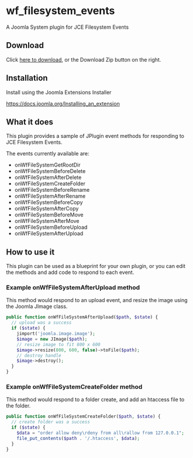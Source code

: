 # wf_filesystem_events
A Joomla System plugin for JCE Filesystem Events

## Download
Click [here to download](https://github.com/widgetfactory/wf_filesystem_events/archive/master.zip), or the Download Zip button on the right.

## Installation
Install using the Joomla Extensions Installer

https://docs.joomla.org/Installing_an_extension

## What it does
This plugin provides a sample of JPlugin event methods for responding to JCE Filesystem Events.

The events currently available are:

* onWfFileSystemGetRootDir
* onWfFileSystemBeforeDelete
* onWfFileSystemAfterDelete
* onWfFileSystemCreateFolder
* onWfFileSystemBeforeRename
* onWfFileSystemAfterRename
* onWfFileSystemBeforeCopy
* onWfFileSystemAfterCopy
* onWfFileSystemBeforeMove
* onWfFileSystemAfterMove
* onWfFileSystemBeforeUpload
* onWfFileSystemAfterUpload

## How to use it
This plugin can be used as a blueprint for your own plugin, or you can edit the methods and add code to respond to each event.

### Example onWfFileSystemAfterUpload method

This method would respond to an upload event, and resize the image using the Joomla JImage class.

```php
public function onWfFileSystemAfterUpload($path, $state) {
  // upload was a success
  if ($state) {
    jimport('joomla.image.image');
    $image = new JImage($path);
    // resize image to fit 800 x 600
    $image->resize(800, 600, false)->toFile($path);
    // destroy handle
    $image->destroy();
  }
}
```
### Example onWfFileSystemCreateFolder method

This method would respond to a folder create, and add an htaccess file to the folder.

```php
public function onWfFileSystemCreateFolder($path, $state) {
  // create folder was a success
  if ($state) {
    $data = "order allow deny\rdeny from all\rallow from 127.0.0.1";
    file_put_contents($path . '/.htaccess', $data);
  }
}
```
